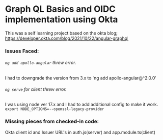 # Graph QL Basics and OIDC implementation using Okta

This was a self learning project based on the okta blog; 
https://developer.okta.com/blog/2021/10/22/angular-graphql

### Issues Faced:
###### `ng add apollo-angular` threw error. 
I had to downgrade the version from 3.x to 'ng add apollo-angular@^2.0.0'

###### `ng serve` for client threw error.
I was using node ver 17.x and I had to add additional config to make it work.
`export NODE_OPTIONS=--openssl-legacy-provider`

### Missing pieces from checked-in code:
Okta client id and Issuer URL's in auth.js(server) and app.module.ts(client)

